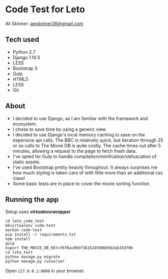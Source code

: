 # Code Test for Leto

Ali Skinner: <awskinner26@gmail.com>

## Tech used

* Python 2.7
* Django 1.10.5
* LESS
* Bootstrap 3
* Gulp
* HTML5
* LESS
* Git

## About

* I decided to use Django, as I am familiar with the framework and ecosystem.
* I chose to save time by using a generic view.
* I decided to use Django's local memory caching to save on the expensive api calls. The BBC is relatively quick, but iteration through 25 or so calls to The Movie DB is quite costly. The cache times out after 5 minutes, allowing a request to the page to fetch fresh data.
* I've opted for Gulp to handle compilation/minification/obfuscation of static assets.
* I've used Bootstrap pretty heavily throughout. It always surprises me how much styling is taken care of with little more than an additional css class!
* Some basic tests are in place to cover the movie sorting function.


## Running the app
Setup uses __*virtualenvwrapper*__

```
cd leto_code_test
mkvirtualenv code-test
workon code-test
pip install -r requirements.txt
npm install
gulp
export THE_MOVIE_DB_KEY=f6f6ac003f3b15245000d5b2ab33d706
cd leto_test
python manage.py migrate
python manage.py runserver
```
Open `127.0.0.1:8000` in your browser.
